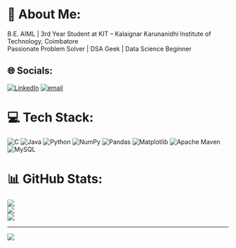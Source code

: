 # 💫 About Me:
B.E. AIML | 3rd Year Student at KIT – Kalaignar Karunanidhi Institute of Technology, Coimbatore  <br>Passionate Problem Solver | DSA Geek | Data Science Beginner<br>


## 🌐 Socials:
[![LinkedIn](https://img.shields.io/badge/LinkedIn-%230077B5.svg?logo=linkedin&logoColor=white)](https://linkedin.com/in/Dhanyathaa) [![email](https://img.shields.io/badge/Email-D14836?logo=gmail&logoColor=white)](mailto:kit27.am14@gmail.com) 

# 💻 Tech Stack:
![C](https://img.shields.io/badge/c-%2300599C.svg?style=for-the-badge&logo=c&logoColor=white) ![Java](https://img.shields.io/badge/java-%23ED8B00.svg?style=for-the-badge&logo=openjdk&logoColor=white) ![Python](https://img.shields.io/badge/python-3670A0?style=for-the-badge&logo=python&logoColor=ffdd54) ![NumPy](https://img.shields.io/badge/numpy-%23013243.svg?style=for-the-badge&logo=numpy&logoColor=white) ![Pandas](https://img.shields.io/badge/pandas-%23150458.svg?style=for-the-badge&logo=pandas&logoColor=white) ![Matplotlib](https://img.shields.io/badge/Matplotlib-%23ffffff.svg?style=for-the-badge&logo=Matplotlib&logoColor=black) ![Apache Maven](https://img.shields.io/badge/Apache%20Maven-C71A36?style=for-the-badge&logo=Apache%20Maven&logoColor=white) ![MySQL](https://img.shields.io/badge/mysql-4479A1.svg?style=for-the-badge&logo=mysql&logoColor=white)
# 📊 GitHub Stats:
![](https://github-readme-stats.vercel.app/api?username=DhanyathaaMohan&theme=midnight-purple&hide_border=false&include_all_commits=true&count_private=true)<br/>
![](https://nirzak-streak-stats.vercel.app/?user=DhanyathaaMohan&theme=midnight-purple&hide_border=false)<br/>
![](https://github-readme-stats.vercel.app/api/top-langs/?username=DhanyathaaMohan&theme=midnight-purple&hide_border=false&include_all_commits=true&count_private=true&layout=compact)

---
[![](https://visitcount.itsvg.in/api?id=DhanyathaaMohan&icon=0&color=0)](https://visitcount.itsvg.in)

<!-- Proudly created with GPRM ( https://gprm.itsvg.in ) -->

